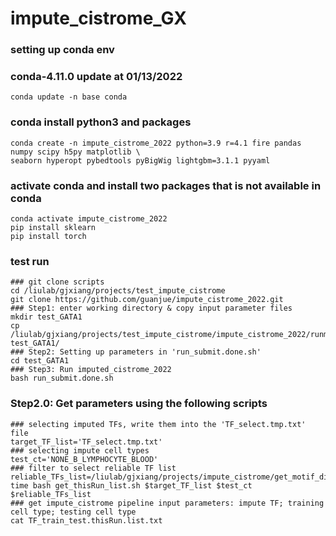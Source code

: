 # impute_cistrome_GX

### setting up conda env
### conda-4.11.0 update at 01/13/2022
```
conda update -n base conda
```

### conda install python3 and packages
```
conda create -n impute_cistrome_2022 python=3.9 r=4.1 fire pandas numpy scipy h5py matplotlib \
seaborn hyperopt pybedtools pyBigWig lightgbm=3.1.1 pyyaml
```

### activate conda and install two packages that is not available in conda
```
conda activate impute_cistrome_2022
pip install sklearn
pip install torch
```


### test run
```
### git clone scripts
cd /liulab/gjxiang/projects/test_impute_cistrome
git clone https://github.com/guanjue/impute_cistrome_2022.git
### Step1: enter working directory & copy input parameter files
mkdir test_GATA1
cp /liulab/gjxiang/projects/test_impute_cistrome/impute_cistrome_2022/runme/* test_GATA1/
### Step2: Setting up parameters in 'run_submit.done.sh'
cd test_GATA1
### Step3: Run imputed_cistrome_2022
bash run_submit.done.sh
```

### Step2.0: Get parameters using the following scripts
```
### selecting imputed TFs, write them into the 'TF_select.tmp.txt' file
target_TF_list='TF_select.tmp.txt'
### selecting impute cell types
test_ct='NONE_B_LYMPHOCYTE_BLOOD'
### filter to select reliable TF list
reliable_TFs_list=/liulab/gjxiang/projects/impute_cistrome/get_motif_difscore/reliable_TFs.txt
time bash get_thisRun_list.sh $target_TF_list $test_ct $reliable_TFs_list
### get impute_cistrome pipeline input parameters: impute TF; training cell type; testing cell type
cat TF_train_test.thisRun.list.txt

```
